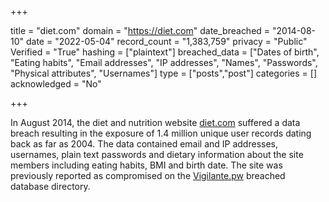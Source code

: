 +++

title = "diet.com"
domain = "https://diet.com"
date_breached = "2014-08-10"
date = "2022-05-04"
record_count = "1,383,759"
privacy = "Public"
Verified = "True"
hashing = ["plaintext"]
breached_data = ["Dates of birth", "Eating habits", "Email addresses", "IP addresses", "Names", "Passwords", "Physical attributes", "Usernames"]
type = ["posts","post"]
categories = []
acknowledged = "No"


+++


In August 2014, the diet and nutrition website <a href="https://diet.com/" target="_blank" rel="noopener">diet.com</a> suffered a data breach resulting in the exposure of 1.4 million unique user records dating back as far as 2004. The data contained email and IP addresses, usernames, plain text passwords and dietary information about the site members including eating habits, BMI and birth date. The site was previously reported as compromised on the <a href="https://vigilante.pw/" target="_blank" rel="noopener">Vigilante.pw</a> breached database directory.

